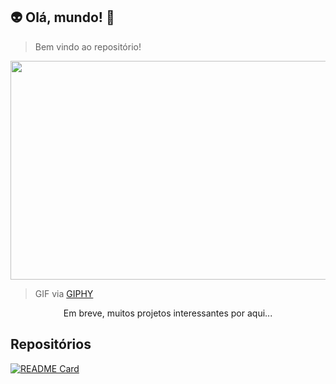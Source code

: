## 👽 Olá, mundo! 👋
> Bem vindo ao repositório!

<img width="700px" height="350px" src="https://media1.giphy.com/media/v1.Y2lkPTc5MGI3NjExcDdjYjRqa2cwcjZ3NmRhaGo5aTIxOWt6OW1semhhcDBmMWI0dWdiayZlcD12MV9pbnRlcm5hbF9naWZfYnlfaWQmY3Q9Zw/0lGd2OXXHe4tFhb7Wh/giphy.gif">

> GIF via [GIPHY](https://giphy.com/gifs/pudgypenguins-internet-bard-chatgpt-0lGd2OXXHe4tFhb7Wh)

<div align="center">Em breve, muitos projetos interessantes por aqui...</div>


## Repositórios

[![README Card](https://github-readme-stats.vercel.app/api/pin/?username=eliteia&repo=01-interagindo-com-llms&show_owner=true)](https://github.com/Eliteia/01-interagindo-com-llms)
<!--
**Eliteia/eliteia** is a ✨ _special_ ✨ repository because its `README.md` (this file) appears on your GitHub profile.

Here are some ideas to get you started:

- 🔭 I’m currently working on ...
- 🌱 I’m currently learning ...
- 👯 I’m looking to collaborate on ...
- 🤔 I’m looking for help with ...
- 💬 Ask me about ...
- 📫 How to reach me: ...
- 😄 Pronouns: ...
- ⚡ Fun fact: ...
-->
